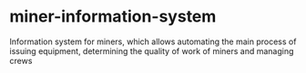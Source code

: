 # miner-information-system
Information system for miners, which allows automating the main process of issuing equipment, determining the quality of work of miners and managing crews

